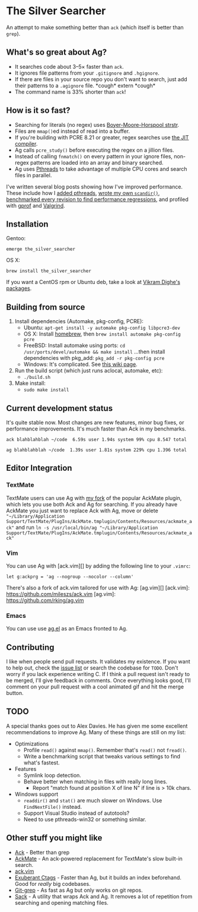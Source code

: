 # The Silver Searcher #

An attempt to make something better than `ack` (which itself is better than `grep`).


## What's so great about Ag? ##

* It searches code about 3–5× faster than `ack`.
* It ignores file patterns from your `.gitignore` and `.hgignore`.
* If there are files in your source repo you don't want to search, just add their patterns to a `.agignore` file. \*cough\* extern \*cough\*
* The command name is 33% shorter than `ack`!


## How is it so fast? ##

* Searching for literals (no regex) uses [Boyer-Moore-Horspool strstr](http://en.wikipedia.org/wiki/Boyer%E2%80%93Moore%E2%80%93Horspool_algorithm).
* Files are `mmap()`ed instead of read into a buffer.
* If you're building with PCRE 8.21 or greater, regex searches use [the JIT compiler](http://sljit.sourceforge.net/pcre.html).
* Ag calls `pcre_study()` before executing the regex on a jillion files.
* Instead of calling `fnmatch()` on every pattern in your ignore files, non-regex patterns are loaded into an array and binary searched.
* Ag uses [Pthreads](http://en.wikipedia.org/wiki/POSIX_Threads) to take advantage of multiple CPU cores and search files in parallel.

I've written several blog posts showing how I've improved performance. These include how I [added pthreads](http://geoff.greer.fm/2012/09/07/the-silver-searcher-adding-pthreads/), [wrote my own `scandir()`](http://geoff.greer.fm/2012/09/03/profiling-ag-writing-my-own-scandir/), [benchmarked every revision to find performance regressions](http://geoff.greer.fm/2012/08/25/the-silver-searcher-benchmarking-revisions/), and profiled with [gprof](http://geoff.greer.fm/2012/02/08/profiling-with-gprof/) and [Valgrind](http://geoff.greer.fm/2012/01/23/making-programs-faster-profiling/).


## Installation ##

Gentoo:

    emerge the_silver_searcher

OS X:

    brew install the_silver_searcher

If you want a CentOS rpm or Ubuntu deb, take a look at [Vikram Dighe's packages](http://swiftsignal.com/packages/).

## Building from source ##

1. Install dependencies (Automake, pkg-config, PCRE):
    * Ubuntu: `apt-get install -y automake pkg-config libpcre3-dev`
    * OS X: Install [homebrew](http://mxcl.github.com/homebrew/), then `brew install automake pkg-config pcre`
    * FreeBSD: Install automake using ports: `cd /usr/ports/devel/automake && make install` ...then install dependencies with pkg\_add: `pkg_add -r pkg-config pcre`
    * Windows: It's complicated. See [this wiki page](https://github.com/ggreer/the_silver_searcher/wiki/Windows).
2. Run the build script (which just runs aclocal, automake, etc):
    * `./build.sh`
3. Make install:
    * `sudo make install`


## Current development status ##

It's quite stable now. Most changes are new features, minor bug fixes, or performance improvements. It's much faster than Ack in my benchmarks.

    ack blahblahblah ~/code  6.59s user 1.94s system 99% cpu 8.547 total

    ag blahblahblah ~/code  1.39s user 1.81s system 229% cpu 1.396 total


## Editor Integration ##

### TextMate ###

TextMate users can use Ag with [my fork](https://github.com/ggreer/AckMate) of the popular AckMate plugin, which lets you use both Ack and Ag for searching. If you already have AckMate you just want to replace Ack with Ag, move or delete `"~/Library/Application Support/TextMate/PlugIns/AckMate.tmplugin/Contents/Resources/ackmate_ack"` and run `ln -s /usr/local/bin/ag "~/Library/Application Support/TextMate/PlugIns/AckMate.tmplugin/Contents/Resources/ackmate_ack"`

### Vim ###

You can use Ag with [ack.vim][] by adding the following line to your `.vimrc`:

    let g:ackprg = 'ag --nogroup --nocolor --column'

There's also a fork of ack.vim tailored for use with Ag: [ag.vim][]
[ack.vim]: https://github.com/mileszs/ack.vim
[ag.vim]: https://github.com/rking/ag.vim

### Emacs ###

You can use use [ag.el][] as an Emacs fronted to Ag.

[ag.el]: https://github.com/Wilfred/ag.el

## Contributing ##

I like when people send pull requests. It validates my existence. If you want to help out, check the [issue list](https://github.com/ggreer/the_silver_searcher/issues?sort=updated&state=open) or search the codebase for `TODO`. Don't worry if you lack experience writing C. If I think a pull request isn't ready to be merged, I'll give feedback in comments. Once everything looks good, I'll comment on your pull request with a cool animated gif and hit the merge button.


## TODO ##

A special thanks goes out to Alex Davies. He has given me some excellent recommendations to improve Ag. Many of these things are still on my list:

* Optimizations
  * Profile `read()` against `mmap()`. Remember that's `read()` not `fread()`.
  * Write a benchmarking script that tweaks various settings to find what's fastest.
* Features
  * Symlink loop detection.
  * Behave better when matching in files with really long lines.
    * Report "match found at position X of line N" if line is > 10k chars.
* Windows support
  * `readdir()` and `stat()` are much slower on Windows. Use `FindNextFile()` instead.
  * Support Visual Studio instead of autotools?
  * Need to use pthreads-win32 or something similar.


## Other stuff you might like ##

* [Ack](https://github.com/petdance/ack) - Better than grep
* [AckMate](https://github.com/protocool/AckMate) - An ack-powered replacement for TextMate's slow built-in search.
* [ack.vim](https://github.com/mileszs/ack.vim)
* [Exuberant Ctags](http://ctags.sourceforge.net/) - Faster than Ag, but it builds an index beforehand. Good for *really* big codebases.
* [Git-grep](http://git-scm.com/docs/git-grep) - As fast as Ag but only works on git repos.
* [Sack](https://github.com/sampson-chen/sack) - A utility that wraps Ack and Ag. It removes a lot of repetition from searching and opening matching files.
